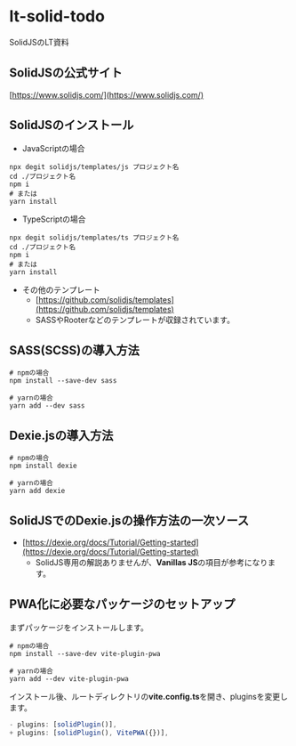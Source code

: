 # lt-solid-todo
SolidJSのLT資料

## SolidJSの公式サイト
[https://www.solidjs.com/](https://www.solidjs.com/)

## SolidJSのインストール
- JavaScriptの場合
```shell
npx degit solidjs/templates/js プロジェクト名
cd ./プロジェクト名
npm i
# または
yarn install
```

- TypeScriptの場合
```shell
npx degit solidjs/templates/ts プロジェクト名
cd ./プロジェクト名
npm i
# または
yarn install
```

- その他のテンプレート
  - [https://github.com/solidjs/templates](https://github.com/solidjs/templates)
  - SASSやRooterなどのテンプレートが収録されています。

## SASS(SCSS)の導入方法
```shell
# npmの場合
npm install --save-dev sass

# yarnの場合
yarn add --dev sass
```

## Dexie.jsの導入方法
```shell
# npmの場合
npm install dexie

# yarnの場合
yarn add dexie
```

## SolidJSでのDexie.jsの操作方法の一次ソース
- [https://dexie.org/docs/Tutorial/Getting-started](https://dexie.org/docs/Tutorial/Getting-started)
  - SolidJS専用の解説ありませんが、**Vanillas JS**の項目が参考になります。

## PWA化に必要なパッケージのセットアップ
まずパッケージをインストールします。
```shell
# npmの場合
npm install --save-dev vite-plugin-pwa

# yarnの場合
yarn add --dev vite-plugin-pwa
```

インストール後、ルートディレクトリの**vite.config.ts**を開き、pluginsを変更します。
```typescript
- plugins: [solidPlugin()],
+ plugins: [solidPlugin(), VitePWA({})], 
```